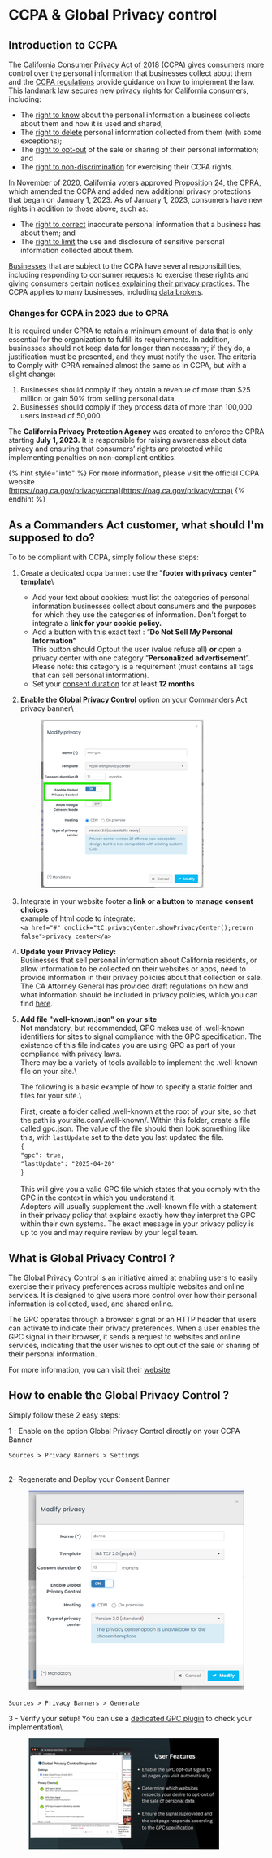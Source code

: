 # CCPA & Global Privacy control

## Introduction to CCPA

The [California Consumer Privacy Act of 2018](http://leginfo.legislature.ca.gov/faces/codes_displayText.xhtml?division=3.\&part=4.\&lawCode=CIV\&title=1.81.5) (CCPA) gives consumers more control over the personal information that businesses collect about them and the [CCPA regulations](https://govt.westlaw.com/calregs/Browse/Home/California/CaliforniaCodeofRegulations?guid=I5E53FC80FEDE11ECA3A49C17D1AA5D7C\&originationContext=documenttoc\&transitionType=Default\&contextData=\(sc.Default\)) provide guidance on how to implement the law. This landmark law secures new privacy rights for California consumers, including:

* The [right to know](https://oag.ca.gov/privacy/ccpa#sectionc) about the personal information a business collects about them and how it is used and shared;
* The [right to delete](https://oag.ca.gov/privacy/ccpa#sectiond) personal information collected from them (with some exceptions);
* The [right to opt-out](https://oag.ca.gov/privacy/ccpa#sectionb) of the sale or sharing of their personal information; and
* The [right to non-discrimination](https://oag.ca.gov/privacy/ccpa#sectiong) for exercising their CCPA rights.

In November of 2020, California voters approved [Proposition 24, the CPRA](https://leginfo.legislature.ca.gov/faces/codes_displayText.xhtml?division=3.\&part=4.\&lawCode=CIV\&title=1.81.5), which amended the CCPA and added new additional privacy protections that began on January 1, 2023. As of January 1, 2023, consumers have new rights in addition to those above, such as:

* The [right to correct](https://oag.ca.gov/privacy/ccpa#sectione) inaccurate personal information that a business has about them; and
* The [right to limit](https://oag.ca.gov/privacy/ccpa#sectionf) the use and disclosure of sensitive personal information collected about them.

[Businesses](https://oag.ca.gov/privacy/ccpa#sectiona) that are subject to the CCPA have several responsibilities, including responding to consumer requests to exercise these rights and giving consumers certain [notices explaining their privacy practices](https://oag.ca.gov/privacy/ccpa#sectiond). The CCPA applies to many businesses, including [data brokers](https://oag.ca.gov/privacy/ccpa#sectiong).

### Changes for CCPA in 2023 due to CPRA

It is required under CPRA to retain a minimum amount of data that is only essential for the organization to fulfill its requirements. In addition, businesses should not keep data for longer than necessary; if they do, a justification must be presented, and they must notify the user. The criteria to Comply with CPRA remained almost the same as in CCPA, but with a slight change:

1. Businesses should comply if they obtain a revenue of more than $25 million or gain 50% from selling personal data.
2. Businesses should comply if they process data of more than 100,000 users instead of 50,000.

The **California Privacy Protection Agency** was created to enforce the CPRA starting **July 1, 2023.** It is responsible for raising awareness about data privacy and ensuring that consumers’ rights are protected while implementing penalties on non-compliant entities.

{% hint style="info" %}
For more information, please visit the official CCPA website\
[https://oag.ca.gov/privacy/ccpa](https://oag.ca.gov/privacy/ccpa)
{% endhint %}

## As a Commanders Act customer, what should I'm supposed to do?

To to be compliant with CCPA, simply follow these steps:

1.  Create a dedicated ccpa banner: use the "**footer with privacy center" template**\


    * Add your text about cookies: must list the categories of personal information businesses collect about consumers and the purposes for which they use the categories of information. Don't forget to integrate a **link for your cookie policy.**
    * Add a button with this exact text : “**Do Not Sell My Personal Information”**\
      This button should Optout the user (value refuse all)  **or** open a privacy center with one category “**Personalized advertisement**”. \
      Please note: this category is a requirement (must contains all tags that can sell personal information).
    * Set your [consent duration](../user-guides/settings.md) for at least **12 months**&#x20;


2.  **Enable the** [**Global Privacy Control**](ccpa-and-global-privacy-control.md#how-enable-the-global-privacy-control) option on your Commanders Act privacy banner\


    <figure><img src="../../../.gitbook/assets/image.png" alt="" width="320"><figcaption></figcaption></figure>
3. Integrate in your website footer a **link or a button to manage consent choices**\
   example of html code to integrate:\
   `<a href="#" onclick="tC.privacyCenter.showPrivacyCenter();return false">privacy center</a>`&#x20;
4. **Update your Privacy Policy:**\
   Businesses that sell personal information about California residents, or allow information to be collected on their websites or apps, need to provide information in their privacy policies about that collection or sale. The CA Attorney General has provided draft regulations on how and what information should be included in privacy policies, which you can find [here](https://oag.ca.gov/sites/all/files/agweb/pdfs/privacy/ccpa-proposed-regs.pdf).
5.  **Add file "well-known.json" on your site**\
    Not mandatory, but recommended, GPC makes use of .well-known identifiers for sites to signal compliance with the
    &#x20;GPC specification. The existence of this file indicates you are using GPC as part of your compliance&#x20;
    &#x20;with privacy laws. \
    There may be a variety of tools available to implement the .well-known file on your site.\


    The following is a basic example of how to specify a static folder and files for your site.\


    First, create a folder called .well-known at the root of your site, so that the path is yoursite.com/.well-known/. Within this folder, create a file called gpc.json. The value of the file should then look something like this, with `lastUpdate` set to the date you last updated the file.\
    `{`
    \
    `"gpc": true,`
    \
    `"lastUpdate": "2025-04-20"`
    \
    `}`\
    \
    This will give you a valid GPC file which states that you comply with the GPC in the context in which you understand it.\
    Adopters will usually supplement the .well-known file with a statement in their privacy policy that explains exactly how they interpret the GPC within their own systems. The exact message in your privacy policy is up to you and may require review by your legal team.

## What is Global Privacy Control ?

The Global Privacy Control is an initiative aimed at enabling users to easily exercise their privacy preferences across multiple websites and online services. It is designed to give users more control over how their personal information is collected, used, and shared online.

The GPC operates through a browser signal or an HTTP header that users can activate to indicate their privacy preferences. When a user enables the GPC signal in their browser, it sends a request to websites and online services, indicating that the user wishes to opt out of the sale or sharing of their personal information.

For more information, you can visit their [website](https://globalprivacycontrol.org/)

## How to enable the Global Privacy Control ?

Simply follow these 2 easy steps:

1 - Enable on the option Global Privacy Control directly on your CCPA Banner&#x20;

```
Sources > Privacy Banners > Settings
```

\
2- Regenerate and Deploy your Consent Banner

<figure><img src="../../../.gitbook/assets/image (159).png" alt=""><figcaption></figcaption></figure>

```
Sources > Privacy Banners > Generate
```

3 - Verify your setup! You can use a [dedicated GPC plugin](https://app.gitbook.com/s/nrgRgmj0gYZXv84bLI9l/basic/destinations/gamned/description) to check your implementation\


<figure><img src="../../../.gitbook/assets/image (1).png" alt="" width="375"><figcaption></figcaption></figure>
